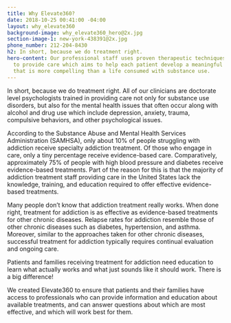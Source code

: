 ```yaml
---
title: Why Elevate360?
date: 2018-10-25 00:41:00 -04:00
layout: why_elevate360
background-image: why_elevate360_hero@2x.jpg
section-image-1: new-york-438391@2x.jpg
phone_number: 212-204-8430
h2: In short, because we do treatment right.
hero-content: Our professional staff uses proven therapeutic techniques and technology
  to provide care which aims to help each patient develop a meaningful life in recovery
  that is more compelling than a life consumed with substance use.
---
```


In short, because we do treatment right. All of our clinicians are doctorate level psychologists trained in providing care not only for substance use disorders, but also for the mental health issues that often occur along with alcohol and drug use which include depression, anxiety, trauma, compulsive behaviors, and other psychological issues.

According to the Substance Abuse and Mental Health Services Administration (SAMHSA), only about 10% of people struggling with addiction receive specialty addiction treatment.  Of those who engage in care, only a tiny percentage receive evidence-based care.  Comparatively, approximately 75% of people with high blood pressure and diabetes receive evidence-based treatments. Part of the reason for this is that the majority of addiction treatment staff providing care in the United States lack the knowledge, training, and education required to offer effective evidence-based treatments.  

Many people don’t know that addiction treatment really works. When done right, treatment for addiction is as effective as evidence-based treatments for other chronic diseases. Relapse rates for addiction resemble those of other chronic diseases such as diabetes, hypertension, and asthma. Moreover, similar to the approaches taken for other chronic diseases, successful treatment for addiction typically requires continual evaluation and ongoing care.

Patients and families receiving treatment for addiction need education to learn what actually works and what just sounds like it should work. There is a big difference!

We created Elevate360 to ensure that patients and their families have access to professionals who can provide information and education about available treatments, and can answer questions about which are most effective, and which will work best for them.
